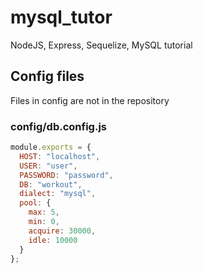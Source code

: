 # mysql_tutor
NodeJS, Express, Sequelize, MySQL tutorial

## Config files
Files in config are not in the repository

### config/db.config.js

```javascript
module.exports = {
  HOST: "localhost",
  USER: "user",
  PASSWORD: "password",
  DB: "workout",
  dialect: "mysql",
  pool: {
    max: 5,
    min: 0,
    acquire: 30000,
    idle: 10000
  }
};
```

